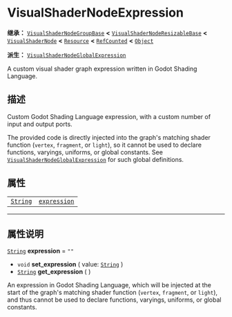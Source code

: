 <!-- ⚠ 请勿编辑本文件 ⚠ -->
<!-- 本文档使用脚本从 WeDot 引擎源码仓库生成。 -->
<!-- 生成脚本：https://github.com/WeDot-Engine/WeDot/tree/master/doc/tools/make_md.py； -->
<!-- 原文件：https://github.com/WeDot-Engine/WeDot/tree/master/doc/classes/VisualShaderNodeExpression.xml。 -->

<div id="_class_visualshadernodeexpression"></div>

# VisualShaderNodeExpression

**继承：** [`VisualShaderNodeGroupBase`](class_visualshadernodegroupbase.md) **<** [`VisualShaderNodeResizableBase`](class_visualshadernoderesizablebase.md) **<** [`VisualShaderNode`](class_visualshadernode.md) **<** [`Resource`](class_resource.md) **<** [`RefCounted`](class_refcounted.md) **<** [`Object`](class_object.md)

**派生：** [`VisualShaderNodeGlobalExpression`](class_visualshadernodeglobalexpression.md)

A custom visual shader graph expression written in Godot Shading Language.

## 描述

Custom Godot Shading Language expression, with a custom number of input and output ports.

The provided code is directly injected into the graph's matching shader function (`vertex`, `fragment`, or `light`), so it cannot be used to declare functions, varyings, uniforms, or global constants. See [`VisualShaderNodeGlobalExpression`](class_visualshadernodeglobalexpression.md) for such global definitions.

## 属性

|||
|:-:|:--|
| [`String`](class_string.md) | [`expression`](class_visualshadernodeexpression.md#class_visualshadernodeexpression_property_expression) | ``""`` |

<!-- rst-class:: classref-section-separator -->

---

## 属性说明

<div id="_class_visualshadernodeexpression_property_expression"></div>

[`String`](class_string.md) **expression** = ``""`` <div id="class_visualshadernodeexpression_property_expression"></div>

- `void` **set_expression** ( value: [`String`](class_string.md) )
- [`String`](class_string.md) **get_expression** ( )

An expression in Godot Shading Language, which will be injected at the start of the graph's matching shader function (`vertex`, `fragment`, or `light`), and thus cannot be used to declare functions, varyings, uniforms, or global constants.

[^virtual]: 本方法通常需要用户覆盖才能生效。
[^const]: 本方法无副作用，不会修改该实例的任何成员变量。
[^vararg]: 本方法除了能接受在此处描述的参数外，还能够继续接受任意数量的参数。
[^constructor]: 本方法用于构造某个类型。
[^static]: 调用本方法无需实例，可直接使用类名进行调用。
[^operator]: 本方法描述的是使用本类型作为左操作数的有效运算符。
[^bitfield]: 这个值是由下列位标志构成位掩码的整数。
[^void]: 无返回值。
